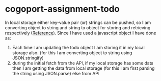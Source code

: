 # cogoport-assignment-todo
In local storage either key-value pair (or) strings can be pushed, so I am converting object to string and string to object for storing and retrieving respectively ([Reference]([https://www.google.com](https://stackoverflow.com/questions/2010892/how-to-store-objects-in-html5-localstorage-sessionstorage))). Since I have used a javascript object I have done as: 
<ol>
  <li> Each time I am updating the todo object I am storing it in my local storage also. (for this I am converting object to string using JSON.stringify)</li>
  <li>during the initial fetch from the API, if my local storage has some data then I am getting the data from local storage (for this I am first parsing the string using JSON.parse) else from API </li>
</ol>
